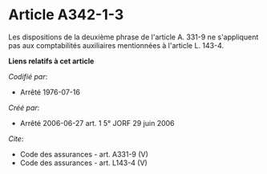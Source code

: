 # Article A342-1-3

Les dispositions de la deuxième phrase de l'article A. 331-9 ne s'appliquent pas aux comptabilités auxiliaires mentionnées à
l'article L. 143-4.

**Liens relatifs à cet article**

_Codifié par_:

  - Arrêté 1976-07-16

_Créé par_:

  - Arrêté 2006-06-27 art. 1 5° JORF 29 juin 2006

_Cite_:

  - Code des assurances - art. A331-9 (V)
  - Code des assurances - art. L143-4 (V)
